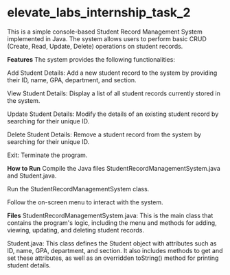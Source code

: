 # elevate_labs_internship_task_2
This is a simple console-based Student Record Management System implemented in Java. The system allows users to perform basic CRUD (Create, Read, Update, Delete) operations on student records.

**Features**
The system provides the following functionalities:

Add Student Details: Add a new student record to the system by providing their ID, name, GPA, department, and section.

View Student Details: Display a list of all student records currently stored in the system.

Update Student Details: Modify the details of an existing student record by searching for their unique ID.

Delete Student Details: Remove a student record from the system by searching for their unique ID.

Exit: Terminate the program.

**How to Run**
Compile the Java files StudentRecordManagementSystem.java and Student.java.

Run the StudentRecordManagementSystem class.

Follow the on-screen menu to interact with the system.

**Files**
StudentRecordManagementSystem.java: This is the main class that contains the program's logic, including the menu and methods for adding, viewing, updating, and deleting student records.

Student.java: This class defines the Student object with attributes such as ID, name, GPA, department, and section. It also includes methods to get and set these attributes, as well as an overridden toString() method for printing student details.
